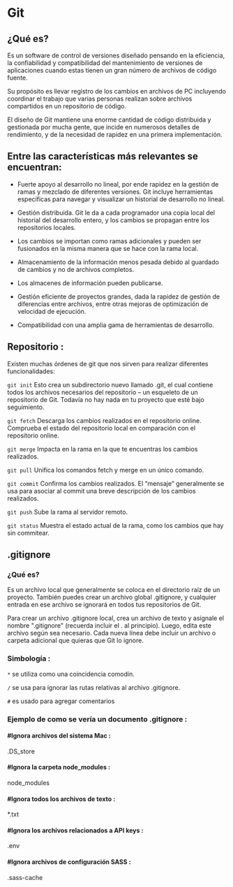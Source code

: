 # Git

## ¿Qué es?

Es un software de control de versiones diseñado pensando en la eficiencia, la confiabilidad y compatibilidad del mantenimiento de versiones de aplicaciones cuando estas tienen un gran número de archivos de código fuente. 

Su propósito es llevar registro de los cambios en archivos de PC incluyendo coordinar el trabajo que varias personas realizan sobre archivos compartidos en un repositorio de código.

El diseño de Git mantiene una enorme cantidad de código distribuida y gestionada por mucha gente, que incide en numerosos detalles de rendimiento, y de la necesidad de rapidez en una primera implementación.

## Entre las características más relevantes se encuentran:

* Fuerte apoyo al desarrollo no lineal, por ende rapidez en la gestión de ramas y mezclado de diferentes versiones. Git incluye herramientas específicas para navegar y visualizar un historial de desarrollo no lineal.

+ Gestión distribuida. Git le da a cada programador una copia local del historial del desarrollo entero, y los cambios se propagan entre los repositorios locales. 

- Los cambios se importan como ramas adicionales y pueden ser fusionados en la misma manera que se hace con la rama local.

* Almacenamiento de la información menos pesada debido al guardado de cambios y no de archivos completos.

+ Los almacenes de información pueden publicarse.

- Gestión eficiente de proyectos grandes, dada la rapidez de gestión de diferencias entre archivos, entre otras mejoras de optimización de velocidad de ejecución.

* Compatibilidad con una amplia gama de herramientas de desarrollo.

## Repositorio :

Existen muchas órdenes de git que nos sirven para realizar diferentes funcionalidades:

`git init` Esto crea un subdirectorio nuevo llamado .git, el cual contiene todos los archivos necesarios del repositorio – un esqueleto de un repositorio de Git. Todavía no hay nada en tu proyecto que esté bajo seguimiento.

`git fetch` Descarga los cambios realizados en el repositorio online. Comprueba el estado del repositorio local en comparación con el repositorio online.

`git merge` Impacta en la rama en la que te encuentras los cambios realizados.

`git pull` Unifica los comandos fetch y merge en un único comando.

`git commit` Confirma los cambios realizados. El “mensaje” generalmente se usa para asociar al commit una breve descripción de los cambios realizados.

`git push` Sube la rama al servidor remoto.

`git status` Muestra el estado actual de la rama, como los cambios que hay sin commitear.


## .gitignore

### ¿Qué es?

Es un archivo local que generalmente se coloca en el directorio raíz de un proyecto. También puedes crear un archivo global .gitignore, y cualquier entrada en ese archivo se ignorará en todos tus repositorios de Git.

Para crear un archivo .gitignore local, crea un archivo de texto y asígnale el nombre ".gitignore" (recuerda incluir el . al principio). Luego, edita este archivo según sea necesario. Cada nueva línea debe incluir un archivo o carpeta adicional que quieras que Git lo ignore.

### Simbología :

`*` se utiliza como una coincidencia comodín.

`/` se usa para ignorar las rutas relativas al archivo .gitignore.

`#` es usado para agregar comentarios

### Ejemplo de como se vería un documento .gitignore :

#### #Ignora archivos del sistema Mac : 
.DS_store

#### #Ignora la carpeta node_modules :
node_modules

#### #Ignora todos los archivos de texto :
*.txt

#### #Ignora los archivos relacionados a API keys :
.env

#### #Ignora archivos de configuración SASS :
.sass-cache




